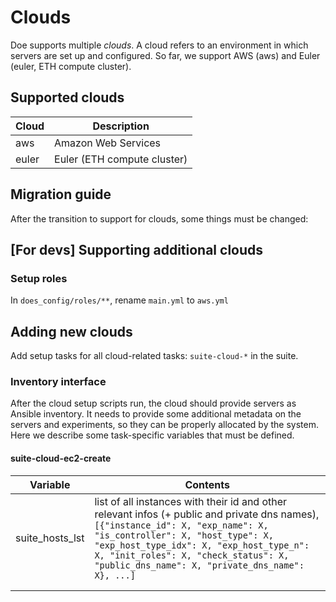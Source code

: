 # Clouds

Doe supports multiple _clouds_.
A cloud refers to an environment in which servers are set up and configured.
So far, we support AWS (aws) and Euler (euler, ETH compute cluster).

## Supported clouds

| Cloud  | Description                 |
|--------|-----------------------------|
| aws    | Amazon Web Services         |
| euler  | Euler (ETH compute cluster) |

## Migration guide

After the transition to support for clouds, some things must be changed:

## [For devs] Supporting additional clouds

### Setup roles
In `does_config/roles/**`, rename `main.yml` to `aws.yml`

## Adding new clouds
Add setup tasks for all cloud-related tasks: `suite-cloud-*` in the suite.

### Inventory interface
After the cloud setup scripts run, the cloud should provide servers as Ansible inventory.
It needs to provide some additional metadata on the servers and experiments,
so they can be properly allocated by the system.
Here we describe some task-specific variables that must be defined.

#### suite-cloud-ec2-create

| Variable        | Contents   |
|-----------------|-----|
| suite_hosts_lst | list of all instances with their id and other relevant infos (+ public and private dns names), ` [{"instance_id": X, "exp_name": X, "is_controller": X, "host_type": X, "exp_host_type_idx": X, "exp_host_type_n": X, "init_roles": X, "check_status": X, "public_dns_name": X, "private_dns_name": X}, ...]`    |
|                 |     |
|                 |     |

